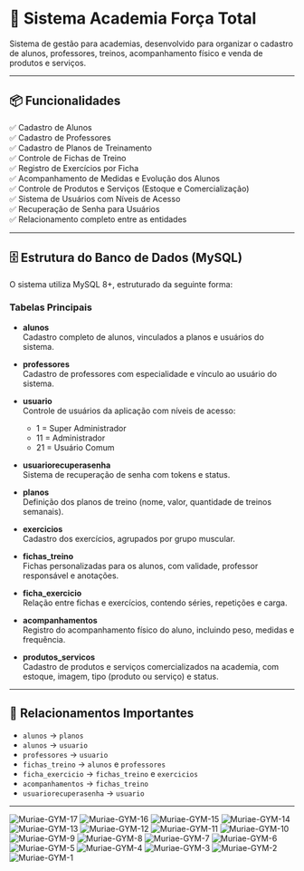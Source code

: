 # 💪 Sistema Academia Força Total

Sistema de gestão para academias, desenvolvido para organizar o cadastro de alunos, professores, treinos, acompanhamento físico e venda de produtos e serviços.

---

## 📦 Funcionalidades

✅ Cadastro de Alunos  
✅ Cadastro de Professores  
✅ Cadastro de Planos de Treinamento  
✅ Controle de Fichas de Treino  
✅ Registro de Exercícios por Ficha  
✅ Acompanhamento de Medidas e Evolução dos Alunos  
✅ Controle de Produtos e Serviços (Estoque e Comercialização)  
✅ Sistema de Usuários com Níveis de Acesso  
✅ Recuperação de Senha para Usuários  
✅ Relacionamento completo entre as entidades  

---

## 🗄️ Estrutura do Banco de Dados (MySQL)

O sistema utiliza MySQL 8+, estruturado da seguinte forma:

### Tabelas Principais

- **alunos**  
  Cadastro completo de alunos, vinculados a planos e usuários do sistema.

- **professores**  
  Cadastro de professores com especialidade e vínculo ao usuário do sistema.

- **usuario**  
  Controle de usuários da aplicação com níveis de acesso:
    - 1 = Super Administrador  
    - 11 = Administrador  
    - 21 = Usuário Comum  

- **usuariorecuperasenha**  
  Sistema de recuperação de senha com tokens e status.

- **planos**  
  Definição dos planos de treino (nome, valor, quantidade de treinos semanais).

- **exercicios**  
  Cadastro dos exercícios, agrupados por grupo muscular.

- **fichas_treino**  
  Fichas personalizadas para os alunos, com validade, professor responsável e anotações.

- **ficha_exercicio**  
  Relação entre fichas e exercícios, contendo séries, repetições e carga.

- **acompanhamentos**  
  Registro do acompanhamento físico do aluno, incluindo peso, medidas e frequência.

- **produtos_servicos**  
  Cadastro de produtos e serviços comercializados na academia, com estoque, imagem, tipo (produto ou serviço) e status.

---

## 🔐 Relacionamentos Importantes

- `alunos` → `planos`  
- `alunos` → `usuario`  
- `professores` → `usuario`  
- `fichas_treino` → `alunos` e `professores`  
- `ficha_exercicio` → `fichas_treino` e `exercicios`  
- `acompanhamentos` → `fichas_treino`  
- `usuariorecuperasenha` → `usuario`  

----


![Muriae-GYM-17](https://github.com/user-attachments/assets/0e078491-c04d-43e5-a767-97a1609e0dcd)
![Muriae-GYM-16](https://github.com/user-attachments/assets/3498a20b-a3b1-42db-9c45-8cda68707d51)
![Muriae-GYM-15](https://github.com/user-attachments/assets/44b7aa89-6768-48cf-bd57-cd22912a230c)
![Muriae-GYM-14](https://github.com/user-attachments/assets/2d6bd5bb-42a6-4878-93fb-baf56d5dc8f6)
![Muriae-GYM-13](https://github.com/user-attachments/assets/2dbd0953-6aab-43fc-bc97-fa8380b41c8a)
![Muriae-GYM-12](https://github.com/user-attachments/assets/fa177540-a189-4d7f-812c-abc48d0ffb75)
![Muriae-GYM-11](https://github.com/user-attachments/assets/ecbda3cf-0f12-4718-91c5-f30547b0f559)
![Muriae-GYM-10](https://github.com/user-attachments/assets/88048142-49b6-4417-9a3e-15f8fe486d0a)
![Muriae-GYM-9](https://github.com/user-attachments/assets/6ba972d6-909f-4ee5-8162-a6aafc9870df)
![Muriae-GYM-8](https://github.com/user-attachments/assets/97510fd0-7726-429b-a57d-dc2b5552be4a)
![Muriae-GYM-7](https://github.com/user-attachments/assets/35aca605-465e-446e-967f-7086ea57fafc)
![Muriae-GYM-6](https://github.com/user-attachments/assets/4396bb05-f4fd-4f20-a6d6-b9e5df6ef393)
![Muriae-GYM-5](https://github.com/user-attachments/assets/b699dafb-77b4-40ae-8f99-2dfb98eb8b9f)
![Muriae-GYM-4](https://github.com/user-attachments/assets/81968881-3a04-432a-b3bb-283e989f4b49)
![Muriae-GYM-3](https://github.com/user-attachments/assets/855f30ff-9e15-4d28-a78e-c2fe7d150e24)
![Muriae-GYM-2](https://github.com/user-attachments/assets/2cb73f57-066a-4a1c-903c-a7dde378d1dc)
![Muriae-GYM-1](https://github.com/user-attachments/assets/bb2439b3-7be1-48ae-8cb2-15dbd478eb8f)



